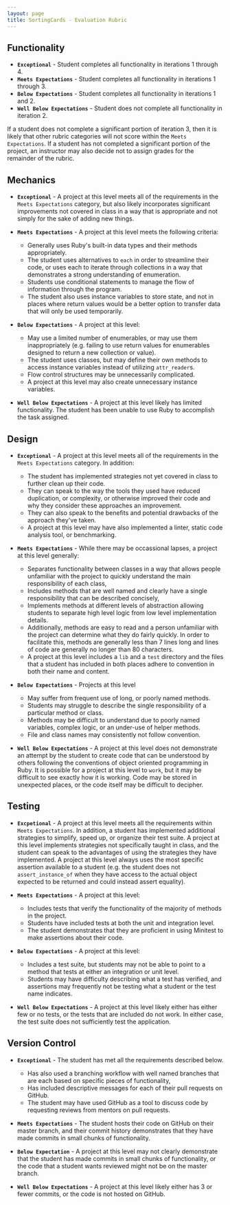 ```yaml
---
layout: page
title: SortingCards - Evaluation Rubric
---
```


## Functionality

* **`Exceptional`** - Student completes all functionality in iterations 1 through 4.
* **`Meets Expectations`** - Student completes all functionality in iterations 1 through 3.
* **`Below Expectations`** - Student completes all functionality in iterations 1 and 2.
* **`Well Below Expectations`** - Student does not complete all functionality in iteration 2.

If a student does not complete a significant portion of iteration 3, then it is likely that other rubric categories will not score within the `Meets Expectations`. If a student has not completed a significant portion of the project, an instructor may also decide not to assign grades for the remainder of the rubric.

## Mechanics

* **`Exceptional`** - A project at this level meets all of the requirements in the `Meets Expectations` category, but also likely incorporates significant improvements not covered in class in a way that is appropriate and not simply for the sake of adding new things.

* **`Meets Expectations`** - A project at this level meets the following criteria:

    * Generally uses Ruby's built-in data types and their methods appropriately.
    * The student uses alternatives to `each` in order to streamline their code, or uses each to iterate through collections in a way that demonstrates a strong understanding of enumeration.
    * Students use conditional statements to manage the flow of information through the program.
    * The student also uses instance variables to store state, and not in places where return values would be a better option to transfer data that will only be used temporarily.

* **`Below Expectations`** - A project at this level:

    * May use a limited number of enumerables, or may use them inappropriately (e.g. failing to use return values for enumerables designed to return a new collection or value).
    * The student uses classes, but may define their own methods to access instance variables instead of utilizing `attr_reader`s.
    * Flow control structures may be unnecessarily complicated.
    * A project at this level may also create unnecessary instance variables.

* **`Well Below Expectations`** - A project at this level likely has limited functionality. The student has been unable to use Ruby to accomplish the task assigned.

## Design

* **`Exceptional`** - A project at this level meets all of the requirements in the `Meets Expectations` category. In addition:

    * The student has implemented strategies not yet covered in class to further clean up their code.
    * They can speak to the way the tools they used have reduced duplication, or complexity, or otherwise improved their code and why they consider these approaches an improvement.
    * They can also speak to the benefits and potential drawbacks of the approach they've taken.
    * A project at this level may have also implemented a linter, static code analysis tool, or benchmarking.

* **`Meets Expectations`** - While there may be occassional lapses, a project at this level generally:

    * Separates functionality between classes in a way that allows people unfamiliar with the project to quickly understand the main responsibility of each class,
    * Includes methods that are well named and clearly have a single responsibility that can be described concisely,
    * Implements methods at different levels of abstraction allowing students to separate high level logic from low level implementation details.
    * Additionally, methods are easy to read and a person unfamiliar with the project can determine what they do fairly quickly. In order to facilitate this, methods are generally less than 7 lines long and lines of code are generally no longer than 80 characters.
    * A project at this level includes a `lib` and a `test` directory and the files that a student has included in both places adhere to convention in both their name and content.

* **`Below Expectations`** - Projects at this level

    * May suffer from frequent use of long, or poorly named methods.
    * Students may struggle to describe the single responsibility of a particular method or class.
    * Methods may be difficult to understand due to poorly named variables, complex logic, or an under-use of helper methods.
    * File and class names may consistently not follow convention.

* **`Well Below Expectations`** - A project at this level does not demonstrate an attempt by the student to create code that can be understood by others following the conventions of object oriented programming in Ruby. It is possible for a project at this level to `work`, but it may be difficult to see exactly how it is working. Code may be stored in unexpected places, or the code itself may be difficult to decipher.

## Testing

* **`Excpetional`** - A project at this level meets all the requirements within `Meets Expectations`. In addition, a student has implemented additional strategies to simplify, speed up, or organize their test suite. A project at this level implements strategies not specifically taught in class, and the student can speak to the advantages of using the strategies they have implemented. A project at this level always uses the most specific assertion available to a student (e.g. the student does not `assert_instance_of` when they have access to the actual object expected to be returned and could instead assert equality).

* **`Meets Expectations`** - A project at this level:

    * Includes tests that verify the functionality of the majority of methods in the project.
    * Students have included tests at both the unit and integration level.
    * The student demonstrates that they are proficient in using Minitest to make assertions about their code.

* **`Below Expectations`** - A project at this level:

    * Includes a test suite, but students may not be able to point to a method that tests at either an integration or unit level.
    * Students may have difficulty describing what a test has verified, and assertions may frequently not be testing what a student or the test name indicates.

* **`Well Below Expectations`** - A project at this level likely either has either few or no tests, or the tests that are included do not work. In either case, the test suite does not sufficiently test the application.

## Version Control

* **`Exceptional`** - The student has met all the requirements described below.

    * Has also used a branching workflow with well named branches that are each based on specific pieces of functionality,
    * Has included descriptive messages for each of their pull requests on GitHub.
    * The student may have used GitHub as a tool to discuss code by requesting reviews from mentors on pull requests.

* **`Meets Expectations`** - The student hosts their code on GitHub on their master branch, and their commit history demonstrates that they have made commits in small chunks of functionality.
* **`Below Expectation`** - A project at this level may not clearly demonstrate that the student has made commits in small chunks of functionality, or the code that a student wants reviewed might not be on the master branch.
* **`Well Below Expectations`** - A project at this level likely either has 3 or fewer commits, or the code is not hosted on GitHub.
